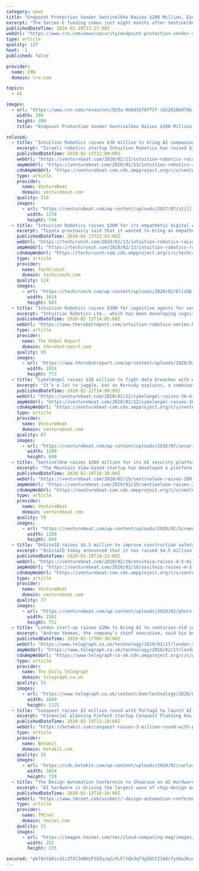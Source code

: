 ```yaml
---
category: news
title: "Endpoint Protection Vendor SentinelOne Raises $200 Million, Eyes IPO"
excerpt: "The Series E funding comes just eight months after SentinelOne closed a $120 million Series D round, and will help the fast-growing endpoint security vendor expand its geographic footprint in Europe and Asia. By Michael Novinson February 19, 2020, 11:30 AM EST SentinelOne Wednesday closed a $200 ... raise any more money prior to filing for an ..."
publishedDateTime: 2020-02-19T17:27:00Z
webUrl: "https://www.crn.com/news/security/endpoint-protection-vendor-sentinelone-raises-200-million-eyes-ipo"
type: article
quality: 137
heat: -1
published: false

provider:
  name: CRN
  domain: crn.com

topics:
  - AI

images:
  - url: "https://www.crn.com/resources/025a-0ebd3d78ff5f-cb22610bd78b-1000/86796455.jpeg"
    width: 399
    height: 399
    title: "Endpoint Protection Vendor SentinelOne Raises $200 Million, Eyes IPO"

related:
  - title: "Intuition Robotics raises $36 million to bring AI companions to everyone"
    excerpt: "Israeli robotics startup Intuition Robotics has raised $36 million in a series B round of funding co-led by Sparx Group and OurCrowd, with participation from Samsung Next, Toyota AI Ventures, Bloomberg Beta, iRobot, Sompo Holdings, Union Tech Ventures, Happiness Capital, and Capital Point. Founded in 2015, Intuition Robotics is creating what ..."
    publishedDateTime: 2020-02-13T12:00:00Z
    webUrl: "https://venturebeat.com/2020/02/13/intuition-robotics-raises-36-million-to-bring-ai-companions-to-everyone/"
    ampWebUrl: "https://venturebeat.com/2020/02/13/intuition-robotics-raises-36-million-to-bring-ai-companions-to-everyone/amp/"
    cdnAmpWebUrl: "https://venturebeat-com.cdn.ampproject.org/c/s/venturebeat.com/2020/02/13/intuition-robotics-raises-36-million-to-bring-ai-companions-to-everyone/amp/"
    type: article
    provider:
      name: VentureBeat
      domain: venturebeat.com
    quality: 218
    images:
      - url: "https://venturebeat.com/wp-content/uploads/2017/07/still_002.png?fit=1270%2C748&strip=all"
        width: 1270
        height: 748
  - title: "Intuition Robotics raises $36M for its empathetic digital companion"
    excerpt: "Toyota previously said that it wanted to bring an empathetic AI assistant to the LQ that could create a bond between driver and car. Intuition Robotics’s Q platform helps power this assistant ... “We assume people will start doing similar things. There’s a lot more work to do. […] A big part of the work is to increase our research ..."
    publishedDateTime: 2020-02-13T12:03:00Z
    webUrl: "https://techcrunch.com/2020/02/13/intuition-robotics-raises-36m-for-its-empathetic-digital-companion/"
    ampWebUrl: "https://techcrunch.com/2020/02/13/intuition-robotics-raises-36m-for-its-empathetic-digital-companion/amp/"
    cdnAmpWebUrl: "https://techcrunch-com.cdn.ampproject.org/c/s/techcrunch.com/2020/02/13/intuition-robotics-raises-36m-for-its-empathetic-digital-companion/amp/"
    type: article
    provider:
      name: TechCrunch
      domain: techcrunch.com
    quality: 119
    images:
      - url: "https://techcrunch.com/wp-content/uploads/2020/02/ElliQ6.jpg?w=1024"
        width: 1024
        height: 683
  - title: "Intuition Robotics raises $36M for cognitive agents for seniors, smart vehicles"
    excerpt: "Intuition Robotics Ltd., which has been developing cognitive agents to interact with ... as well as socially engaged. The company’s “Q” cognitive artificial intelligence product, which powers EllliQ, is available to third parties, starting with automakers. “This investment will fuel the evolution of agents from utilitarian digital ..."
    publishedDateTime: 2020-02-13T14:05:00Z
    webUrl: "https://www.therobotreport.com/intuition-robotics-series-b-cognitive-agents/"
    type: article
    provider:
      name: The Robot Report
      domain: therobotreport.com
    quality: 95
    images:
      - url: "https://www.therobotreport.com/wp-content/uploads/2020/02/ElliQ_3-1024x773-1.jpg"
        width: 1024
        height: 773
  - title: "CybelAngel raises $36 million to fight data breaches with AI"
    excerpt: "It’s a lot to juggle, but as Keraudy explains, a combination of AI-imbued scanning tech and human analysis enables CybelAngel to analyze upwards of thousands of files, hundreds of potential ..."
    publishedDateTime: 2020-02-12T14:00:00Z
    webUrl: "https://venturebeat.com/2020/02/12/cybelangel-raises-36-million-to-fight-data-breaches-with-ai/"
    ampWebUrl: "https://venturebeat.com/2020/02/12/cybelangel-raises-36-million-to-fight-data-breaches-with-ai/amp/"
    cdnAmpWebUrl: "https://venturebeat-com.cdn.ampproject.org/c/s/venturebeat.com/2020/02/12/cybelangel-raises-36-million-to-fight-data-breaches-with-ai/amp/"
    type: article
    provider:
      name: VentureBeat
      domain: venturebeat.com
    quality: 87
    images:
      - url: "https://venturebeat.com/wp-content/uploads/2016/07/security-e1581407312856.jpg?fit=1200%2C600&strip=all"
        width: 1200
        height: 600
  - title: "SentinelOne raises $200 million for its AI security platform at a $1 billion valuation"
    excerpt: "The Mountain View-based startup has developed a platform that automates endpoint security using an AI engine. Its service focuses on detecting threats and responding to them by continually studying and learning from behavior on networks, which the company said allows customers to keep ahead of a constantly changing threat landscape."
    publishedDateTime: 2020-02-19T16:30:00Z
    webUrl: "https://venturebeat.com/2020/02/19/sentinelone-raises-200-million-for-its-ai-security-platform-1-billion-valuation/"
    ampWebUrl: "https://venturebeat.com/2020/02/19/sentinelone-raises-200-million-for-its-ai-security-platform-1-billion-valuation/amp/"
    cdnAmpWebUrl: "https://venturebeat-com.cdn.ampproject.org/c/s/venturebeat.com/2020/02/19/sentinelone-raises-200-million-for-its-ai-security-platform-1-billion-valuation/amp/"
    type: article
    provider:
      name: VentureBeat
      domain: venturebeat.com
    quality: 79
    images:
      - url: "https://venturebeat.com/wp-content/uploads/2020/02/Screen-Shot-2018-04-04-at-10.28.09-e1582022593266.png?fit=1200%2C600&strip=all"
        width: 1200
        height: 600
  - title: "OnSiteIQ raises $4.5 million to improve construction safety using AI and 360-degree imagery"
    excerpt: "OnSiteIQ today announced that it has raised $4.5 million Series A round to grow its AI-powered safety analysis of 360-degree imagery from construction sites. In addition to supplying computer vision for risk assessment reports, the company’s platform is made to stitch together imagery so construction site managers can examine progress ..."
    publishedDateTime: 2020-02-18T18:23:00Z
    webUrl: "https://venturebeat.com/2020/02/18/onsiteiq-raises-4-5-million-to-improve-construction-safety-using-ai-and-360-degree-imagery/"
    ampWebUrl: "https://venturebeat.com/2020/02/18/onsiteiq-raises-4-5-million-to-improve-construction-safety-using-ai-and-360-degree-imagery/amp/"
    cdnAmpWebUrl: "https://venturebeat-com.cdn.ampproject.org/c/s/venturebeat.com/2020/02/18/onsiteiq-raises-4-5-million-to-improve-construction-safety-using-ai-and-360-degree-imagery/amp/"
    type: article
    provider:
      name: VentureBeat
      domain: venturebeat.com
    quality: 77
    images:
      - url: "https://venturebeat.com/wp-content/uploads/2020/02/photo-1478486982180-2de2fafa19f9.jpeg?fit=1502%2C751&strip=all"
        width: 1502
        height: 751
  - title: "London start-up raises $20m to bring AI to centuries-old insurance industry"
    excerpt: "Andrew Yeoman, the company’s chief executive, said his business can help insurance companies make better decisions on which customers to insure by using AI to process vast amounts of data. The investment into the start-up was led by Albion Ventures with participation from insurance technology investor EOS Venture Partners and IQ Capital."
    publishedDateTime: 2020-02-17T05:30:00Z
    webUrl: "https://www.telegraph.co.uk/technology/2020/02/17/london-start-up-raises-20m-bring-ai-centuries-old-insurance/"
    ampWebUrl: "https://www.telegraph.co.uk/technology/2020/02/17/london-start-up-raises-20m-bring-ai-centuries-old-insurance/amp/"
    cdnAmpWebUrl: "https://www-telegraph-co-uk.cdn.ampproject.org/c/s/www.telegraph.co.uk/technology/2020/02/17/london-start-up-raises-20m-bring-ai-centuries-old-insurance/amp/"
    type: article
    provider:
      name: The Daily Telegraph
      domain: telegraph.co.uk
    quality: 55
    images:
      - url: "https://www.telegraph.co.uk/content/dam/technology/2020/02/13/Andrew-Yeoman_trans_NvBQzQNjv4BqF6ZbFw_tp6Di2QbhEmANynGTJFJS74MYhNY6w3GNbO8.jpg"
        width: 1800
        height: 1125
  - title: "Conquest raises $3 million round with Portag3 to launch AI-powered financial planning"
    excerpt: "Financial planning FinTech startup Conquest Planning has raised $3 million CAD in seed funding in anticipation of bringing its software to market sometime this year. The financing came from Portag3 Ventures and the FinTech strategic investments group at Eight Roads. Conquest marks the first Canadian investment announcement for Portag3 since ..."
    publishedDateTime: 2020-02-19T13:18:00Z
    webUrl: "https://betakit.com/conquest-raises-3-million-round-with-portag3-to-launch-ai-powered-financial-planning/"
    type: article
    provider:
      name: BetaKit
      domain: betakit.com
    quality: 32
    images:
      - url: "https://cdn.betakit.com/wp-content/uploads/2020/02/carlos-muza-hpjSkU2UYSU-unsplash-2-1024x729.jpg"
        width: 1024
        height: 729
  - title: "The Design Automation Conference to Showcase an AI Hardware Pavilion, Broadening the 2020 Exhibition Lineup"
    excerpt: "AI hardware is driving the largest wave of chip-design activity in decades. Understanding and harnessing the enormous computational and application potential of AI is fertile ground for new ideas and startup providers. Converting these ideas into working hardware circuits and systems is the core value of design automation, and the major ..."
    publishedDateTime: 2020-02-13T16:34:00Z
    webUrl: "https://www.tmcnet.com/usubmit/-design-automation-conference-showcase-an-ai-hardware-pavilion-/2020/02/13/9097887.htm"
    type: article
    provider:
      name: TMCnet
      domain: tmcnet.com
    quality: 21
    images:
      - url: "https://images.tmcnet.com/tmc/cloud-computing-mag/images/cloud-computing-0515-cover.jpg"
        width: 252
        height: 335

secured: "pkf8nt88icXIi3TXlImRHiP18Zu/q1uYLFlYQk3qT3g5QCFZ1b0cfyV8a2KvdDuydUNfLdh4lxT6BG0uryTQOupKURo/RLUHpI7kc6lWfrwwZ5sWH6gjQ9ERSnCx9fxoOhTD+LisJiv/aRTvziOdnn/XiUkyDTfjPzAf/JW5NsLXZi0OodKPv3k8toqt4ulOH49Ow4V+Pknxa06cd42wc8Atn1eTgdtqQBYKBpmdKUcTcChahMtI8TP7Jk7ykXfOXVsh/4B2LBSD+qQx/6qf7biugpU156ZEk5yCFUeuUfxBEGtgD3JcYk5ZOXlbb3clsZz5I1Gbpto/9PTtGEPJcg==;rwpNXuLC0z4jXFKvzJwsZw=="
---
```


